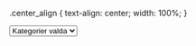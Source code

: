 .center_align
{
  text-align: center;
  width: 100%;
}
<html>
<head>
<link href="https://maxcdn.bootstrapcdn.com/bootstrap/3.3.7/css/bootstrap.min.css" rel="stylesheet"/>
</head>
<body>
    <select class="form-control center_align">
        <option value="0">   - Välj -</option>
        <option value="1" selected="">   Kategorier valda</option>
     </select>

</body>
</html>
